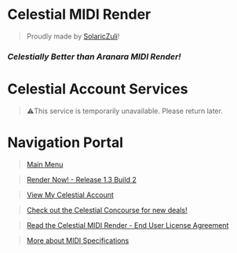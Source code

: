 # Celestial MIDI Render
> Proudly made by [SolaricZuli]()!

### *Celestially Better than Aranara MIDI Render!*

# Celestial Account Services
>⚠️This service is temporarily unavailable. Please return later.

# Navigation Portal
> [Main Menu](https://daniferous.github.io/CelestialMIDIRender/)

> [Render Now! - Release 1.3 Build 2](https://daniferous.github.io/CelestialMIDIRender/render/CMR%20Release%201.3.html)

> [View My Celestial Account](https://daniferous.github.io/CelestialMIDIRender/account)

> [Check out the Celestial Concourse for new deals!](https://daniferous.github.io/CelestialMIDIRender/concourse)

> [Read the Celestial MIDI Render - End User License Agreement](https://daniferous.github.io/CelestialMIDIRender/EULA/)

> [More about MIDI Specifications](https://daniferous.github.io/CelestialMIDIRender/specs/)